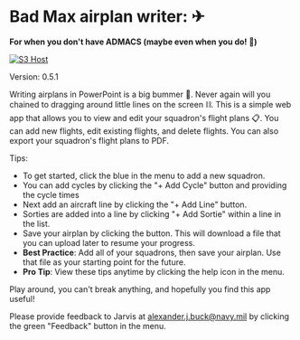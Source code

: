 # Bad Max airplan writer: ✈

**For when you don't have ADMACS (maybe even when you do! 🤣)**

[![S3 Host](https://github.com/alexjbuck/airplan/actions/workflows/s3sync.yml/badge.svg)](https://airplan.alexjbuck.com/)

Version: 0.5.1

Writing airplans in PowerPoint is a big bummer 🤬.
Never again will you chained to dragging around little lines on the screen ⛓.
This is a simple web app that allows you to view and edit your squadron's flight plans 📋.
You can add new flights, edit existing flights, and delete flights. You can also export your squadron's flight plans to PDF.

Tips:

- To get started, click the blue  in the menu to add a new squadron.
- You can add cycles by clicking the "+ Add Cycle" button and providing the cycle times
- Next add an aircraft line by clicking the "+ Add Line" button.
- Sorties are added into a line by clicking "+ Add Sortie" within a line in the list.
- Save your airplan by clicking the  button. This will download a file that you can upload later to resume your progress.
- **Best Practice**: Add all of your squadrons, then save your airplan. Use that file as your starting point for the future.
- **Pro Tip**: View these tips anytime by clicking the  help icon in the menu.

Play around, you can't break anything, and hopefully you find this app useful!

Please provide feedback to Jarvis at [alexander.j.buck@navy.mil](mailto:alexander.j.buck@navy.mil) by clicking the green "Feedback" button in the menu.
